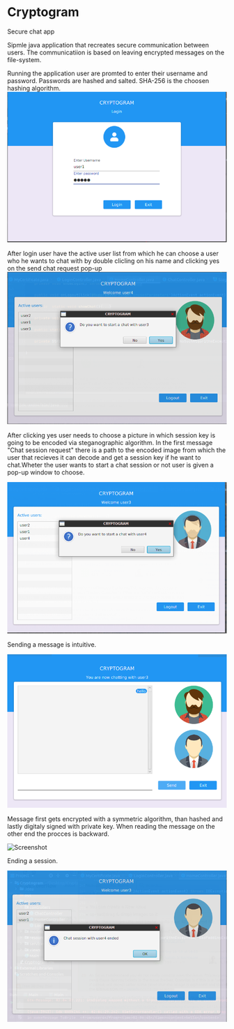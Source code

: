 # Cryptogram
Secure chat app

Sipmle java application that recreates secure communication between users. The communicatiion is based on leaving encrypted messages on the file-system.

Running the application user are promted to enter their username and password. Passwords are hashed and salted. SHA-256 is the choosen hashing algorithm.
![Screenshot](Screenshots/Login.png)

After login user have the active user list from which he can choose a user who he wants to chat with by double clicling on his name and clicking yes on the send chat request pop-up
![Screenshot](Screenshots/SendReq.png)

After clicking yes user needs to choose a picture in which session key is going to be encoded via steganographic algorithm.
In the first message "Chat session request" there is a path to the encoded image from which the user that recieves it can decode and get a session key if he want to chat.Wheter the user wants to start a chat session or not user is given a pop-up window to choose.

![Screenshot](Screenshots/RecieveReq.png)

Sending a message is intuitive.

![Screenshot](Screenshots/MessSent.png)

Message first gets encrypted with a symmetric algorithm, than hashed and lastly digitaly signed with private key.
When reading the message on the other end the procces is backward.

![Screenshot](Screenshots/MessRecieved.png)

Ending a session.

![Screenshot](Screenshots/EndSession.png)
